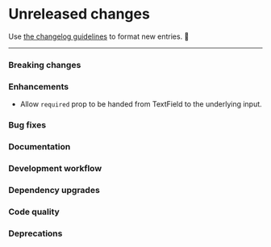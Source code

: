 # Unreleased changes

Use [the changelog guidelines](https://git.io/polaris-changelog-guidelines) to format new entries. 💜

---

### Breaking changes

### Enhancements

- Allow `required` prop to be handed from TextField to the underlying input.

### Bug fixes

### Documentation

### Development workflow

### Dependency upgrades

### Code quality

### Deprecations
